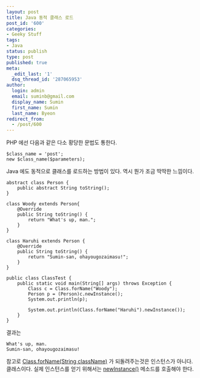 ```yaml
---
layout: post
title: Java 동적 클래스 로드
post_id: '600'
categories:
- Geeky Stuff
tags:
- Java
status: publish
type: post
published: true
meta:
  _edit_last: '1'
  dsq_thread_id: '287065953'
author:
  login: admin
  email: suminb@gmail.com
  display_name: Sumin
  first_name: Sumin
  last_name: Byeon
redirect_from:
  - /post/600
---
```

PHP 에선 다음과 같은 다소 황당한 문법도 통한다.

	$class_name = 'post';
	new $class_name($parameters);

Java 에도 동적으로 클래스를 로드하는 방법이 있다. 역시 뭔가 조금 딱딱한 느낌이다.

	abstract class Person {
		public abstract String toString();
	}

	class Woody extends Person{
		@Override
		public String toString() {
			return "What's up, man.";
		}
	}

	class Haruhi extends Person {
		@Override
		public String toString() {
			return "Sumin-san, ohayougozaimasu!";
		}
	}

	public class ClassTest {
		public static void main(String[] args) throws Exception {
			Class c = Class.forName("Woody");
			Person p = (Person)c.newInstance();
			System.out.println(p);

			System.out.println(Class.forName("Haruhi").newInstance());
		}
	}

결과는

	What's up, man.
	Sumin-san, ohayougozaimasu!

참고로 <a href="http://java.sun.com/javase/6/docs/api/java/lang/Class.html#forName(java.lang.String)">Class.forName(String className)</a> 가 되돌려주는것은 인스턴스가 아니다. 클래스이다. 실제 인스턴스를 얻기 위해서는 <a href="http://java.sun.com/javase/6/docs/api/java/lang/Class.html#newInstance()">newInstance()</a> 메소드를 호출해야 한다.

